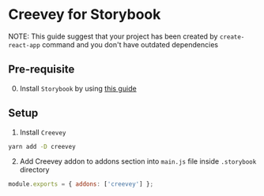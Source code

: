 # Creevey for Storybook

NOTE: This guide suggest that your project has been created by `create-react-app` command and you don't have outdated dependencies

## Pre-requisite

0. Install `Storybook` by using [this guide](https://storybook.js.org/docs/react/get-started/introduction)

## Setup

1. Install `Creevey`

```bash
yarn add -D creevey
```

2. Add Creevey addon to addons section into `main.js` file inside `.storybook` directory

```js
module.exports = { addons: ['creevey'] };
```
